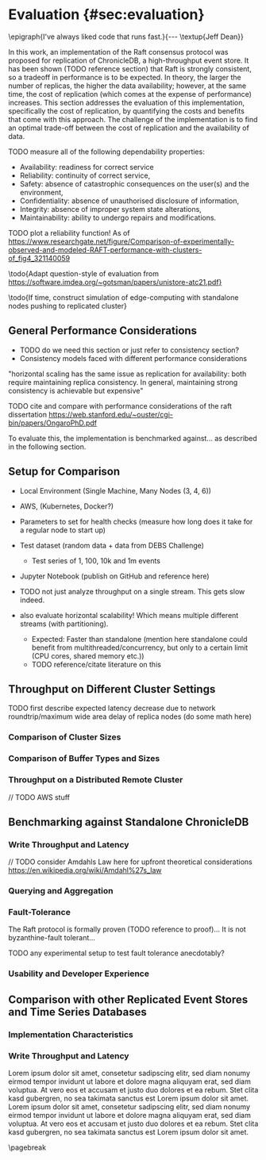 # Evaluation {#sec:evaluation}

\epigraph{I've always liked code that runs fast.}{--- \textup{Jeff Dean}}

<!--
Measurement results / analysis / discussion: 1/3
• whatever you have done, you must comment it, compare it to other systems,
evaluate it
• usually, adequate graphs help to show the benefits of your approach
• caution: each result/graph must be discussed! what’s the reason for this peak or why have you ovserved this effect
-->

In this work, an implementation of the Raft consensus protocol was proposed for replication of ChronicleDB, a high-throughput event store. It has been shown (TODO reference section) that Raft is strongly consistent, so a tradeoff in performance is to be expected. In theory, the larger the number of replicas, the higher the data availability; however, at the same time, the cost of replication (which comes at the expense of performance) increases. This section addresses the evaluation of this implementation, specifically the cost of replication, by quantifying the costs and benefits that come with this approach. The challenge of the implementation is to find an optimal trade-off between the cost of replication and the availability of data.


TODO measure all of the following dependability properties:

- Availability: readiness for correct service
- Reliability: continuity of correct service,
- Safety: absence of catastrophic consequences on the user(s) and the
environment,
- Confidentiality: absence of unauthorised disclosure of information,
- Integrity: absence of improper system state alterations,
- Maintainability: ability to undergo repairs and modifications.

TODO plot a reliability function! As of https://www.researchgate.net/figure/Comparison-of-experimentally-observed-and-modeled-RAFT-performance-with-clusters-of_fig4_321140059

\todo{Adapt question-style of evaluation from https://software.imdea.org/~gotsman/papers/unistore-atc21.pdf}

\todo{If time, construct simulation of edge-computing with standalone nodes pushing to replicated cluster}

<!-- 
TODO measure:
* Network partition case
* Performance boost on horizontal scale (= partitioning, feeding in data in multiple groups)
* Read performance
-->

<!-- TODO use evaluation style of http://www.diva-portal.org/smash/get/diva2:24228/FULLTEXT01.pdf -->

## General Performance Considerations

- TODO do we need this section or just refer to consistency section?
- Consistency models faced with different performance considerations

"horizontal scaling has the same issue as replication
for availability: both require maintaining replica consistency.
In general, maintaining strong consistency is achievable but
expensive"

TODO cite and compare with performance considerations of the raft dissertation https://web.stanford.edu/~ouster/cgi-bin/papers/OngaroPhD.pdf

To evaluate this, the implementation is benchmarked against... as described in the following section.

## Setup for Comparison

- Local Environment (Single Machine, Many Nodes (3, 4, 6))
- AWS, (Kubernetes, Docker?)
- Parameters to set for health checks (measure how long does it take for a regular node to start up)
- Test dataset (random data + data from DEBS Challenge)
    - Test series of 1, 100, 10k and 1m events
- Jupyter Notebook (publish on GitHub and reference here)

- TODO not just analyze throughput on a single stream. This gets slow indeed.
- also evaluate horizontal scalability! Which means multiple different streams (with partitioning).
    - Expected: Faster than standalone (mention here standalone could benefit from multithreaded/concurrency, but only to a certain limit (CPU cores, shared memory etc.)) 
    - TODO reference/citate literature on this

## Throughput on Different Cluster Settings

TODO first describe expected latency decrease due to network roundtrip/maximum wide area delay of replica nodes (do some math here)

### Comparison of Cluster Sizes

### Comparison of Buffer Types and Sizes

### Throughput on a Distributed Remote Cluster

// TODO AWS stuff

## Benchmarking against Standalone ChronicleDB

### Write Throughput and Latency

// TODO consider Amdahls Law here for upfront theoretical considerations https://en.wikipedia.org/wiki/Amdahl%27s_law

### Querying and Aggregation

### Fault-Tolerance

The Raft protocol is formally proven (TODO reference to proof)...
It is not byzanthine-fault tolerant...

TODO any experimental setup to test fault tolerance anecdotably?

### Usability and Developer Experience

## Comparison with other Replicated Event Stores and Time Series Databases

### Implementation Characteristics

### Write Throughput and Latency

Lorem ipsum dolor sit amet, consetetur sadipscing elitr, sed diam nonumy eirmod tempor invidunt ut labore et dolore magna aliquyam erat, sed diam voluptua. At vero eos et accusam et justo duo dolores et ea rebum. Stet clita kasd gubergren, no sea takimata sanctus est Lorem ipsum dolor sit amet. Lorem ipsum dolor sit amet, consetetur sadipscing elitr, sed diam nonumy eirmod tempor invidunt ut labore et dolore magna aliquyam erat, sed diam voluptua. At vero eos et accusam et justo duo dolores et ea rebum. Stet clita kasd gubergren, no sea takimata sanctus est Lorem ipsum dolor sit amet.

\pagebreak
